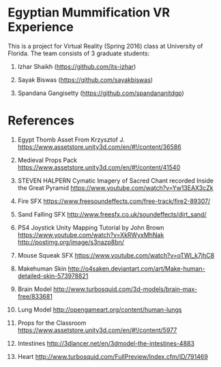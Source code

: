 # Egyptian Mummification VR Experience 

This is a project for Virtual Reality (Spring 2016) class at University of Florida.
The team consists of 3 graduate students:

1. Izhar Shaikh (https://github.com/its-izhar)

2. Sayak Biswas (https://github.com/sayakbiswas)

3. Spandana Gangisetty (https://github.com/spandananitdgp)

# References
1. Egypt Thomb Asset From Krzysztof J.
https://www.assetstore.unity3d.com/en/#!/content/36586

2. Medieval Props Pack
https://www.assetstore.unity3d.com/en/#!/content/41540

3. STEVEN HALPERN Cymatic Imagery of Sacred Chant recorded Inside the Great Pyramid
https://www.youtube.com/watch?v=Yw13EAX3cZk

4. Fire SFX
https://www.freesoundeffects.com/free-track/fire2-89307/

5. Sand Falling SFX
http://www.freesfx.co.uk/soundeffects/dirt_sand/

6. PS4 Joystick Unity Mapping Tutorial by John Brown
https://www.youtube.com/watch?v=XkRWyxMhNak
http://postimg.org/image/s3nazp8bn/

7. Mouse Squeak SFX
https://www.youtube.com/watch?v=oTWI_k7jhC8

8. Makehuman Skin 
http://o4saken.deviantart.com/art/Make-human-detailed-skin-573978821

9. Brain Model
http://www.turbosquid.com/3d-models/brain-max-free/833681

10. Lung Model
http://opengameart.org/content/human-lungs

11. Props for the Classroom
https://www.assetstore.unity3d.com/en/#!/content/5977

12. Intestines
http://3dlancer.net/en/3dmodel-the-intestines-4883

13. Heart
http://www.turbosquid.com/FullPreview/Index.cfm/ID/791469